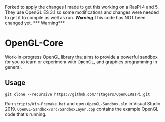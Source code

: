 Forked to apply the changes I made to get this working on a RasPi 4 and 5.  They use OpenGL ES 3.1 so some modifications and changes were needed to get it to compile as well as run.  ***Warning*** This code has NOT been changed yet. *** Warning*** 


# OpenGL-Core
Work-in-progress OpenGL library that aims to provide a powerful sandbox for you to learn or experiment with OpenGL, and graphics programming in general.

## Usage
```
git clone --recursive https://github.com/rstagers/OpenGLRasPi.git
```

Run `scripts/Win-Premake.bat` and open `OpenGL-Sandbox.sln` in Visual Studio 2019. `OpenGL-Sandbox/src/SandboxLayer.cpp` contains the example OpenGL code that's running.
